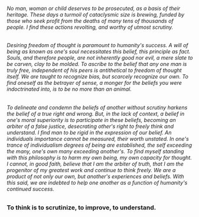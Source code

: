 ###### No man, woman or child deserves to be prosecuted, as a basis of their heritage. These days a turmoil of cataclysmic size is brewing, funded by those who seek profit from the deaths of many tens of thousands of people. I find these actions revolting, and worthy of utmost scrutiny. 
###### Desiring freedom of thought is paramount to humanity's success. A will of being as known as one's soul necessitates this belief, this principle as fact. Souls, and therefore people, are not inherently good nor evil, a mere slate to be carven, clay to be molded. To ascribe to the belief that any one man is truly free, independent of his peers is antithetical to freedom of thought itself. We are taught to recognize bias, but scarcely recognize our own. To find oneself as the betrayer of sense, a monger for the beliefs you were indoctrinated into, is to be no more than an animal.
###### To delineate and condemn the beliefs of another without scrutiny harkens the belief of a true right and wrong. But, in the lack of context, a belief in one's moral superiority is to participate in these beliefs, becoming an arbiter of a false justice, desecrating other's right to freely think and understand. I find man to be rigid in the expression of our belief. An individuals importance cannot be measured, their worth unstated. In one's trance of individualism degrees of being are established, the self exceeding the many, one's own many exceeding another's. To find myself standing with this philosophy is to harm my own being, my own capacity for thought. I cannot, in good faith, believe that I am the arbiter of truth, that I am the progenitor of my greatest work and continue to think freely. We are a product of not only our own, but another's experiences and beliefs. With this said, we are indebted to help one another as a function of humanity's continued success.

### To think is to scrutinize, to improve, to understand.